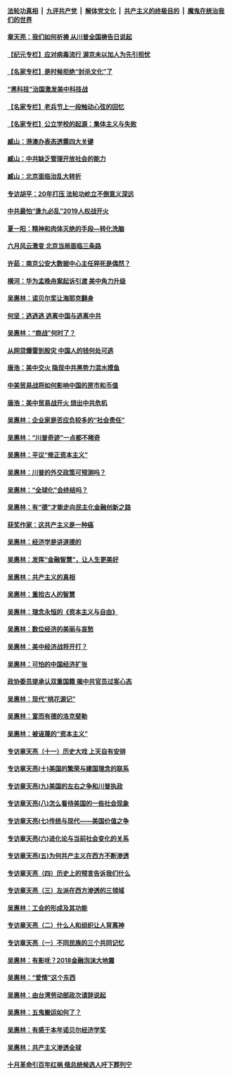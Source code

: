 ####  [法轮功真相](../../../../basic/blob/master/README.md?t=06262202) &nbsp;|&nbsp; [九评共产党](../../../../9ping.md/blob/master/README.md?t=06262202) &nbsp;|&nbsp; [解体党文化](../../../../jtdwh.md/blob/master/README.md?t=06262202)  &nbsp;|&nbsp; [共产主义的终极目的](../../../../gczydzjmd.md/blob/master/README.md?t=06262202) &nbsp;|&nbsp; [魔鬼在统治我们的世界](../../../../mgztzwmdsj.md/blob/master/README.md?t=06262202) 

#### [章天亮：我们如何祈祷 从川普全国祷告日说起](../pages/nsc423/n11944627.md?t=06262202) 

#### [【纪元专栏】应对病毒流行 渥京未以加人为先引担忧](../pages/nsc423/n11875714.md?t=06262202) 

#### [【名家专栏】是时候拒绝“封杀文化”了](../pages/nsc423/n11814093.md?t=06262202) 

#### [“黑科技”治国激发美中科技战](../pages/nsc423/n11638056.md?t=06262202) 

#### [【名家专栏】老兵节上一段触动心弦的回忆](../pages/nsc423/n11646016.md?t=06262202) 

#### [【名家专栏】公立学校的起源：集体主义与失败](../pages/nsc423/n11601833.md?t=06262202) 

#### [臧山：港澳办表态透露四大关键](../pages/nsc423/n11421628.md?t=06262202) 

#### [臧山：中共缺乏管理开放社会的能力](../pages/nsc423/n11407457.md?t=06262202) 

#### [臧山：北京面临治乱大转折](../pages/nsc423/n11406895.md?t=06262202) 

#### [专访胡平：20年打压 法轮功屹立不倒意义深远](../pages/nsc423/n11398800.md?t=06262202) 

#### [中共最怕“逢九必乱”2019人权战开火](../pages/nsc423/n11385248.md?t=06262202) 

#### [夏一阳：精神和肉体灭绝的手段—转化洗脑](../pages/nsc423/n11368250.md?t=06262202) 

#### [六月风云激变 北京当局面临三条路](../pages/nsc423/n11313668.md?t=06262202) 

#### [许茹：南京公安大数据中心主任猝死是偶然？](../pages/nsc423/n11064744.md?t=06262202) 

#### [横河：华为孟晚舟案起诉引渡 美中角力升级](../pages/nsc423/n11027230.md?t=06262202) 

#### [吴惠林：诺贝尔奖让海耶克翻身](../pages/nsc423/n10890049.md?t=06262202) 

#### [何坚：逃逃逃 逃离中国与逃离中共](../pages/nsc423/n10592891.md?t=06262202) 

#### [吴惠林：“商战”何时了？](../pages/nsc423/n10573558.md?t=06262202) 

#### [从网贷爆雷到股灾 中国人的钱何处可逃](../pages/nsc423/n10572800.md?t=06262202) 

#### [唐浩：美中交火 隐现中共黑势力混水摸鱼](../pages/nsc423/n10544040.md?t=06262202) 

#### [中美贸易战将如何影响中国的房市和币值](../pages/nsc423/n10543697.md?t=06262202) 

#### [唐浩：美中贸易战开火 烧出中共危机](../pages/nsc423/n10540126.md?t=06262202) 

#### [吴惠林：企业家是否应负较多的“社会责任”](../pages/nsc423/n10535022.md?t=06262202) 

#### [吴惠林：“川普奇迹”一点都不稀奇](../pages/nsc423/n10512808.md?t=06262202) 

#### [吴惠林：平议“修正资本主义”](../pages/nsc423/n10495724.md?t=06262202) 

#### [吴惠林：川普的外交政策可预测吗？](../pages/nsc423/n10462387.md?t=06262202) 

#### [吴惠林：“全球化”会终结吗？](../pages/nsc423/n10452838.md?t=06262202) 

#### [吴惠林：有“德”才能走向民主化金融创新之路](../pages/nsc423/n10432292.md?t=06262202) 

#### [获奖作家：这共产主义是一种癌](../pages/nsc423/n10431541.md?t=06262202) 

#### [吴惠林：经济学是讲道德的](../pages/nsc423/n10398014.md?t=06262202) 

#### [吴惠林：发挥“金融智慧”，让人生更美好](../pages/nsc423/n10375019.md?t=06262202) 

#### [吴惠林：共产主义的真相](../pages/nsc423/n10351394.md?t=06262202) 

#### [吴惠林：重拾古人的智慧](../pages/nsc423/n10337691.md?t=06262202) 

#### [吴惠林：理念永恒的《资本主义与自由》](../pages/nsc423/n10316274.md?t=06262202) 

#### [吴惠林：数位经济的美丽与哀愁](../pages/nsc423/n10292946.md?t=06262202) 

#### [吴惠林：美中经济战将开打？](../pages/nsc423/n10258825.md?t=06262202) 

#### [吴惠林：可怕的中国经济扩张](../pages/nsc423/n10219147.md?t=06262202) 

#### [政协委员提承认双重国籍 揭中共官员过客心态](../pages/nsc423/n10208809.md?t=06262202) 

#### [吴惠林：现代“桃花源记”](../pages/nsc423/n10185234.md?t=06262202) 

#### [吴惠林：富而有德的洛克斐勒](../pages/nsc423/n10142264.md?t=06262202) 

#### [吴惠林：被诬蔑的“资本主义”](../pages/nsc423/n10124816.md?t=06262202) 

#### [专访章天亮（十一）历史大戏 上天自有安排](../pages/nsc423/n10094905.md?t=06262202) 

#### [专访章天亮(十)美国的繁荣与建国理念的联系](../pages/nsc423/n10094899.md?t=06262202) 

#### [专访章天亮(九)美国的左右之争和川普执政](../pages/nsc423/n10094889.md?t=06262202) 

#### [专访章天亮(八)怎么看待美国的一些社会现象](../pages/nsc423/n10094857.md?t=06262202) 

#### [专访章天亮(七)传统与现代——美国价值之争](../pages/nsc423/n10093140.md?t=06262202) 

#### [专访章天亮(六)进化论与当前社会变化的关系](../pages/nsc423/n10092036.md?t=06262202) 

#### [专访章天亮(五)为何共产主义在西方不断渗透](../pages/nsc423/n10083620.md?t=06262202) 

#### [专访章天亮（四）历史上的预言告诉我们什么](../pages/nsc423/n10083606.md?t=06262202) 

#### [专访章天亮（三）左派在西方渗透的三领域](../pages/nsc423/n10081115.md?t=06262202) 

#### [吴惠林：工会的形成及其功能](../pages/nsc423/n10080633.md?t=06262202) 

#### [专访章天亮（二）什么人和组织让人背离神](../pages/nsc423/n10076637.md?t=06262202) 

#### [专访章天亮（一）不同民族的三个共同记忆](../pages/nsc423/n10074188.md?t=06262202) 

#### [吴惠林：有影呒？2018金融泡沫大地震](../pages/nsc423/n10040534.md?t=06262202) 

#### [吴惠林：“爱情”这个东西](../pages/nsc423/n10019423.md?t=06262202) 

#### [吴惠林：由台湾劳动部政次请辞说起](../pages/nsc423/n9979679.md?t=06262202) 

#### [吴惠林：五鬼搬运如何了？](../pages/nsc423/n9925338.md?t=06262202) 

#### [吴惠林：有感于本年诺贝尔经济学奖](../pages/nsc423/n9871883.md?t=06262202) 

#### [吴惠林：共产主义渗透全球](../pages/nsc423/n9812748.md?t=06262202) 

#### [十月革命引百年红祸 俄总统候选人吁下葬列宁](../pages/nsc423/n9810182.md?t=06262202) 

